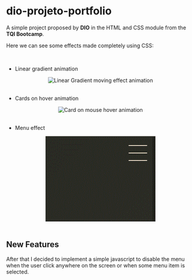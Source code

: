 <!-- markdownlint-disable MD033 -->
# dio-projeto-portfolio

A simple project proposed by **DIO** in the HTML and CSS module from the **TQI Bootcamp**.

Here we can see some effects made completely using CSS:

<br>

- Linear gradient animation

<div align="center">
<img src="gradient-animation.gif" alt="Linear Gradient moving effect animation"/>
</div>

<br>

- Cards on hover animation

<div align="center">
<img src="card-animation.gif" alt="Card on mouse hover animation"/>
</div>

<br>

- Menu effect

<div align="center">
<img src="menu-animation.gif" alt="Three traces menu animation"/>
</div>

<br>

## New Features

After that I decided to implement a simple javascript to disable the menu when the user click anywhere on the screen or when some menu item is selected.

